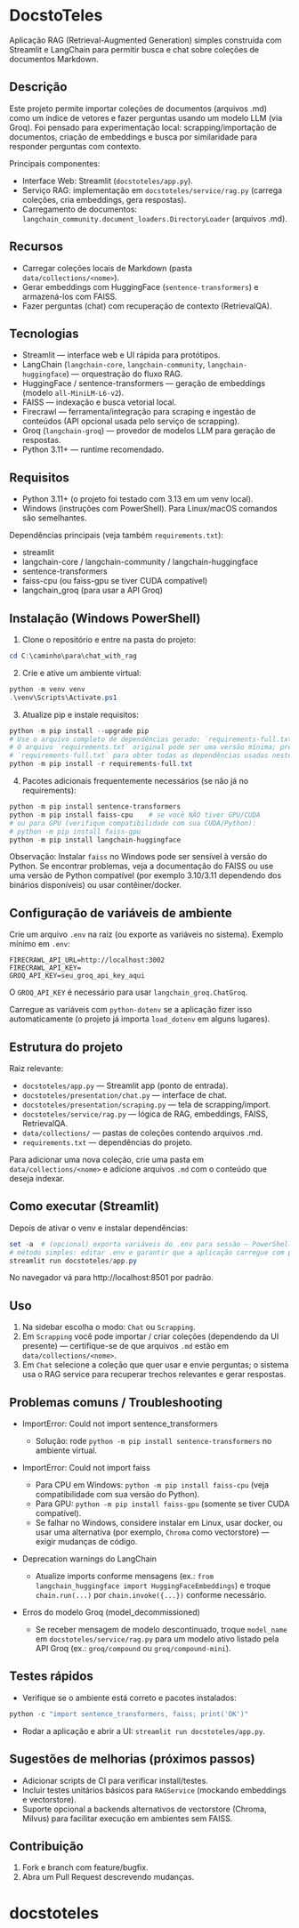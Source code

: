 # DocstoTeles

Aplicação RAG (Retrieval-Augmented Generation) simples construída com Streamlit e LangChain para permitir busca e chat sobre coleções de documentos Markdown.

## Descrição

Este projeto permite importar coleções de documentos (arquivos .md) como um índice de vetores e fazer perguntas usando um modelo LLM (via Groq). Foi pensado para experimentação local: scrapping/importação de documentos, criação de embeddings e busca por similaridade para responder perguntas com contexto.

Principais componentes:
- Interface Web: Streamlit (`docstoteles/app.py`).
- Serviço RAG: implementação em `docstoteles/service/rag.py` (carrega coleções, cria embeddings, gera respostas).
- Carregamento de documentos: `langchain_community.document_loaders.DirectoryLoader` (arquivos .md).

## Recursos

- Carregar coleções locais de Markdown (pasta `data/collections/<nome>`).
- Gerar embeddings com HuggingFace (`sentence-transformers`) e armazená-los com FAISS.
- Fazer perguntas (chat) com recuperação de contexto (RetrievalQA).

## Tecnologias

- Streamlit — interface web e UI rápida para protótipos.
- LangChain (`langchain-core`, `langchain-community`, `langchain-huggingface`) — orquestração do fluxo RAG.
- HuggingFace / sentence-transformers — geração de embeddings (modelo `all-MiniLM-L6-v2`).
- FAISS — indexação e busca vetorial local.
- Firecrawl — ferramenta/integração para scraping e ingestão de conteúdos (API opcional usada pelo serviço de scrapping).
- Groq (`langchain-groq`) — provedor de modelos LLM para geração de respostas.
- Python 3.11+ — runtime recomendado.

## Requisitos

- Python 3.11+ (o projeto foi testado com 3.13 em um venv local).
- Windows (instruções com PowerShell). Para Linux/macOS comandos são semelhantes.

Dependências principais (veja também `requirements.txt`):
- streamlit
- langchain-core / langchain-community / langchain-huggingface
- sentence-transformers
- faiss-cpu (ou faiss-gpu se tiver CUDA compatível)
- langchain_groq (para usar a API Groq)

## Instalação (Windows PowerShell)

1. Clone o repositório e entre na pasta do projeto:

```powershell
cd C:\caminho\para\chat_with_rag
```

2. Crie e ative um ambiente virtual:

```powershell
python -m venv venv
.\venv\Scripts\Activate.ps1
```

3. Atualize pip e instale requisitos:

```powershell
python -m pip install --upgrade pip
# Use o arquivo completo de dependências gerado: `requirements-full.txt`.
# O arquivo `requirements.txt` original pode ser uma versão mínima; prefira o
# `requirements-full.txt` para obter todas as dependências usadas neste projeto.
python -m pip install -r requirements-full.txt
```

4. Pacotes adicionais frequentemente necessários (se não já no requirements):

```powershell
python -m pip install sentence-transformers
python -m pip install faiss-cpu    # se você NÃO tiver GPU/CUDA
# ou para GPU (verifique compatibilidade com sua CUDA/Python):
# python -m pip install faiss-gpu
python -m pip install langchain-huggingface
```

Observação: Instalar `faiss` no Windows pode ser sensível à versão do Python. Se encontrar problemas, veja a documentação do FAISS ou use uma versão de Python compatível (por exemplo 3.10/3.11 dependendo dos binários disponíveis) ou usar contêiner/docker.

## Configuração de variáveis de ambiente

Crie um arquivo `.env` na raiz (ou exporte as variáveis no sistema). Exemplo mínimo em `.env`:

```properties
FIRECRAWL_API_URL=http://localhost:3002
FIRECRAWL_API_KEY=
GROQ_API_KEY=seu_groq_api_key_aqui
```

O `GROQ_API_KEY` é necessário para usar `langchain_groq.ChatGroq`.

Carregue as variáveis com `python-dotenv` se a aplicação fizer isso automaticamente (o projeto já importa `load_dotenv` em alguns lugares).

## Estrutura do projeto

Raiz relevante:

- `docstoteles/app.py` — Streamlit app (ponto de entrada).
- `docstoteles/presentation/chat.py` — interface de chat.
- `docstoteles/presentation/scraping.py` — tela de scrapping/import.
- `docstoteles/service/rag.py` — lógica de RAG, embeddings, FAISS, RetrievalQA.
- `data/collections/` — pastas de coleções contendo arquivos .md.
- `requirements.txt` — dependências do projeto.

Para adicionar uma nova coleção, crie uma pasta em `data/collections/<nome>` e adicione arquivos `.md` com o conteúdo que deseja indexar.

## Como executar (Streamlit)

Depois de ativar o venv e instalar dependências:

```powershell
set -a  # (opcional) exporta variáveis do .env para sessão — PowerShell normalmente usa Set-Item ou dot-source o .env
# método simples: editar .env e garantir que a aplicação carregue com python-dotenv
streamlit run docstoteles/app.py
```

No navegador vá para http://localhost:8501 por padrão.

## Uso

1. Na sidebar escolha o modo: `Chat` ou `Scrapping`.
2. Em `Scrapping` você pode importar / criar coleções (dependendo da UI presente) — certifique-se de que arquivos `.md` estão em `data/collections/<nome>`.
3. Em `Chat` selecione a coleção que quer usar e envie perguntas; o sistema usa o RAG service para recuperar trechos relevantes e gerar respostas.

## Problemas comuns / Troubleshooting

- ImportError: Could not import sentence_transformers
	- Solução: rode `python -m pip install sentence-transformers` no ambiente virtual.

- ImportError: Could not import faiss
	- Para CPU em Windows: `python -m pip install faiss-cpu` (veja compatibilidade com sua versão do Python).
	- Para GPU: `python -m pip install faiss-gpu` (somente se tiver CUDA compatível).
	- Se falhar no Windows, considere instalar em Linux, usar docker, ou usar uma alternativa (por exemplo, `Chroma` como vectorstore) — exigir mudanças de código.

- Deprecation warnings do LangChain
	- Atualize imports conforme mensagens (ex.: `from langchain_huggingface import HuggingFaceEmbeddings`) e troque `chain.run(...)` por `chain.invoke({...})` conforme necessário.

- Erros do modelo Groq (model_decommissioned)
	- Se receber mensagem de modelo descontinuado, troque `model_name` em `docstoteles/service/rag.py` para um modelo ativo listado pela API Groq (ex.: `groq/compound` ou `groq/compound-mini`).

## Testes rápidos

- Verifique se o ambiente está correto e pacotes instalados:

```powershell
python -c "import sentence_transformers, faiss; print('OK')"
```

- Rodar a aplicação e abrir a UI: `streamlit run docstoteles/app.py`.

## Sugestões de melhorias (próximos passos)

- Adicionar scripts de CI para verificar install/testes.
- Incluir testes unitários básicos para `RAGService` (mockando embeddings e vectorstore).
- Suporte opcional a backends alternativos de vectorstore (Chroma, Milvus) para facilitar execução em ambientes sem FAISS.

## Contribuição

1. Fork e branch com feature/bugfix.
2. Abra um Pull Request descrevendo mudanças.

# docstoteles